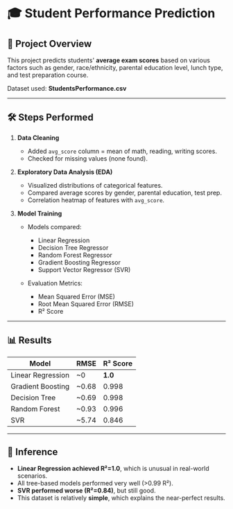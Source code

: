 # 🎓 Student Performance Prediction

## 📌 Project Overview
This project predicts students' **average exam scores** based on various factors such as gender, race/ethnicity, parental education level, lunch type, and test preparation course.  

Dataset used: **StudentsPerformance.csv**

---

## 🛠️ Steps Performed
1. **Data Cleaning**
   - Added `avg_score` column = mean of math, reading, writing scores.
   - Checked for missing values (none found).

2. **Exploratory Data Analysis (EDA)**
   - Visualized distributions of categorical features.
   - Compared average scores by gender, parental education, test prep.
   - Correlation heatmap of features with `avg_score`.

3. **Model Training**
   - Models compared: 
     - Linear Regression  
     - Decision Tree Regressor  
     - Random Forest Regressor  
     - Gradient Boosting Regressor  
     - Support Vector Regressor (SVR)  

   - Evaluation Metrics:
     - Mean Squared Error (MSE)  
     - Root Mean Squared Error (RMSE)  
     - R² Score  

---

## 📊 Results

| Model | RMSE | R² Score |
|-------|------|----------|
| Linear Regression | ~0 | **1.0** |
| Gradient Boosting | ~0.68 | 0.998 |
| Decision Tree | ~0.69 | 0.998 |
| Random Forest | ~0.93 | 0.996 |
| SVR | ~5.74 | 0.846 |

---

## 🔎 Inference
- **Linear Regression achieved R²=1.0**, which is unusual in real-world scenarios.  
- All tree-based models performed very well (>0.99 R²).  
- **SVR performed worse (R²=0.84)**, but still good.  
- This dataset is relatively **simple**, which explains the near-perfect results.  
